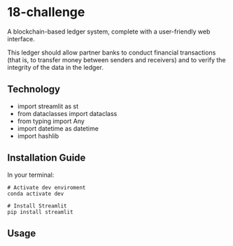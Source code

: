 # 18-challenge
 A blockchain-based ledger system, complete with a user-friendly web interface.

This ledger should allow partner banks to conduct financial transactions (that is, to transfer money between senders and receivers) and to verify the integrity of the data in the ledger.


## Technology
* import streamlit as st
* from dataclasses import dataclass
* from typing import Any
* import datetime as datetime
* import hashlib


## Installation Guide
In your terminal:

```shell
# Activate dev enviroment
conda activate dev

# Install Streamlit
pip install streamlit
```

## Usage

